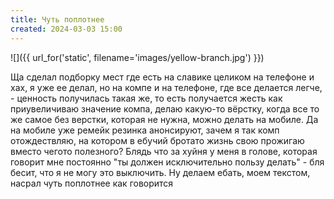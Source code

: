 ```yaml
---
title: Чуть поплотнее
created: 2024-03-03 15:00
---
```


![]({{ url_for('static', filename='images/yellow-branch.jpg')  }})


Ща сделал подборку мест где есть на славике целиком на телефоне и хах, я уже ее делал, но на компе и на телефоне, где все делается легче, - ценность получилась такая же, то есть получается жесть как приувеличиваю значение компа, делаю какую-то вёрстку, когда все то же самое без верстки, которая не нужна, можно делать на мобиле. Да на мобиле уже ремейк резинка анонсируют, зачем я так комп отождествляю, на котором в ебучий бротато жизнь свою прожигаю вместо чегото полезного? Блядь что за хуйня у меня в голове, которая говорит мне постоянно "ты должен исключительно пользу делать" - бля бесит, что я не могу это выключить. Ну делаем ебать, моем текстом, насрал чуть поплотнее как говорится 